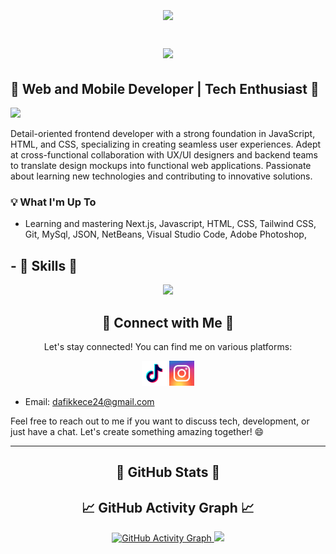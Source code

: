 <!--- # Hi, I'm Dafikk! 👋 -->
<h1 align="center">
    <p>
        <img align="center" src="https://github.com/user-attachments/assets/0277a154-b884-4be4-a70f-9483b78ba0d0" width="500">
    </p>
    <p>
        <img src="https://readme-typing-svg.herokuapp.com/?font=Righteous&size=35&center=true&vCenter=true&width=500&height=70&duration=4000&lines=Hi+There!+👋;+I'm+Dafikk!;+a+Frontend+Web+Developer" />
    </p>
</h1>


## 🌟 Web and Mobile Developer | Tech Enthusiast 🚀
![](https://komarev.com/ghpvc/?username=dafikk&style=flat-square)


Detail-oriented frontend developer with a strong foundation in JavaScript, HTML, and CSS, specializing in creating seamless user experiences. Adept at cross-functional collaboration with UX/UI designers and backend teams to translate design mockups into functional web applications. Passionate about learning new technologies and contributing to innovative solutions.

### 💡 What I'm Up To

- Learning and mastering Next.js, Javascript, HTML, CSS, Tailwind CSS, Git, MySql, JSON, NetBeans, Visual Studio Code, Adobe Photoshop,
<h2>
- 🌟 Skills 🌟
</h2>

<p align="center">
  <img src="https://skillicons.dev/icons?i=nextjs,html,css,tailwindcss,nodejs,mysql,mongodb,vscode,github,linux," />

<h2 align="center">
  🤝 Connect with Me 🤝
</h2>

<p align="center">Let's stay connected! You can find me on various platforms:</p>


<p align="center">
  <a href="https://www.tiktok.com/@dafikkw" target="_blank" rel="noopener"><img src="https://raw.githubusercontent.com/edent/SuperTinyIcons/master/images/svg/tiktok.svg" width="40" height="40" alt="LinkedIn" /></a>
  <a href="https://instagram.com/dafikkw" target="_blank" rel="noopener"><img src="https://raw.githubusercontent.com/edent/SuperTinyIcons/master/images/svg/instagram.svg" width="40" height="40" alt="Twitter" /></a>
</p>

- Email: dafikkece24@gmail.com

Feel free to reach out to me if you want to discuss tech, development, or just have a chat. Let's create something amazing together! 😄

---
<h2 align="center">
🤖 GitHub Stats 🤖
</h2>




<h2 align="center">
📈 GitHub Activity Graph 📈
</h2>

<p align="center">
  <a href="https://github.com/ashutosh00710/github-readme-activity-graph">
    <img src="https://github-readme-activity-graph.vercel.app/graph?username=dafikk&theme=high-contrast" alt="GitHub Activity Graph" />
  </a>
    <img src="https://github.com/Anmol-Baranwal/Cool-GIFs-For-GitHub/assets/74038190/d48893bd-0757-481c-8d7e-ba3e163feae7" />
</p>
